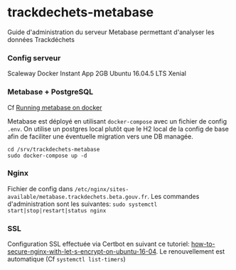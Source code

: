 # trackdechets-metabase

Guide d'administration du serveur Metabase permettant d'analyser les données Trackdéchets

### Config serveur

Scaleway Docker Instant App
2GB Ubuntu 16.04.5 LTS Xenial

### Metabase + PostgreSQL

Cf [Running metabase on docker](https://www.metabase.com/docs/latest/operations-guide/running-metabase-on-docker.html)

Metabase est déployé en utilisant `docker-compose` avec un fichier de config `.env`.
On utilise un postgres local plutôt que le H2 local de la config de base
afin de faciliter une éventuelle migration vers une DB managée.

```
cd /srv/trackdechets-metabase
sudo docker-compose up -d
```

### Nginx

Fichier de config dans `/etc/nginx/sites-available/metabase.trackdechets.beta.gouv.fr`.
Les commandes d'administration sont les suivantes: `sudo systemctl start|stop|restart|status nginx`

### SSL

Configuration SSL effectuée via Certbot en suivant ce tutoriel: [how-to-secure-nginx-with-let-s-encrypt-on-ubuntu-16-04](https://www.digitalocean.com/community/tutorials/how-to-secure-nginx-with-let-s-encrypt-on-ubuntu-16-04).
Le renouvellement est automatique (Cf `systemctl list-timers`)
